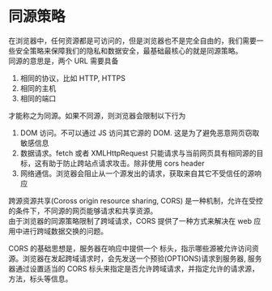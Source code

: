 # 同源策略
在浏览器中，任何资源都是可访问的，但是浏览器也不是完全自由的，我们需要一些安全策略来保障我们的隐私和数据安全，最基础最核心的就是同源策略。  
同源的意思是，两个 URL 需要具备
1. 相同的协议，比如 HTTP, HTTPS
2. 相同的主机
3. 相同的端口

才能称之为同源。如果不同源，则浏览器会限制以下行为
1. DOM 访问。不可以通过 JS 访问其它源的 DOM. 这是为了避免恶意网页窃取敏感信息
2. 数据请求。fetch 或者 XMLHttpRequest 只能请求与当前网页具有相同源的目标，这有助于防止跨站点请求攻击。除非使用 cors header
3. 网络通信。浏览器会阻止从一个源发出的请求，获取来自其它不受信任的源响应

跨源资源共享(Coross origin resource sharing, CORS) 是一种机制，允许在受控的条件下，不同源的网页能够请求和共享资源。  
由于浏览器的同源策略限制了跨域请求，CORS 提供了一种方式来解决在 web 应用中进行跨域数据交换的问题。  

CORS 的基础思想是，服务器在响应中提供一个 标头，指示哪些源被允许访问资源。浏览器在发起跨域请求时，会先发送一个预验(OPTIONS)请求到服务器, 服务器通过设置适当的 CORS 标头来指定是否允许跨域请求，并指定允许的请求源，方法，标头等信息。  
